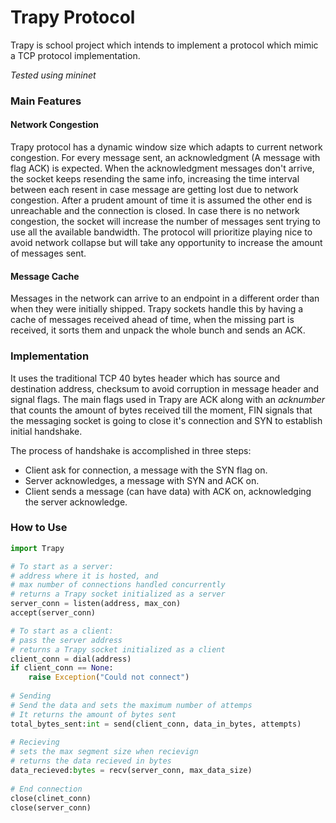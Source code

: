 # Trapy Protocol

Trapy is school project which intends to implement a protocol which mimic a TCP protocol implementation.

_Tested using mininet_

### Main Features

#### Network Congestion

Trapy protocol has a dynamic window size which adapts to current network congestion. For every message sent, an acknowledgment (A message with flag ACK) is expected. When the acknowledgment messages don't arrive, the socket keeps resending the same info, increasing the time interval between each resent in case message are getting lost due to network congestion. After a prudent amount of time it is assumed the other end is unreachable and the connection is closed. In case there is no network congestion, the socket will increase the number of messages sent trying to use all the available bandwidth. The protocol will prioritize playing nice to avoid network collapse but will take any opportunity to increase the amount of messages sent.

#### Message Cache

Messages in the network can arrive to an endpoint in a different order than when they were initially shipped. Trapy sockets handle this by having a cache of messages received ahead of time, when the missing part is received, it sorts them and unpack the whole bunch and sends an ACK.

### Implementation

It uses the traditional TCP 40 bytes header which has source and destination address, checksum to avoid corruption in message header and signal flags. The main flags used in Trapy are ACK  along with an _acknumber_ that counts the amount of bytes received till the moment, FIN signals that the messaging socket is going to close it's connection and SYN to establish initial handshake. 

The process of handshake is accomplished in three steps:

* Client ask for connection, a message with the SYN flag on.
* Server acknowledges, a message with SYN and ACK on.
* Client sends a message (can have data) with ACK on, acknowledging the server acknowledge.

### How to Use

```python
import Trapy

# To start as a server:
# address where it is hosted, and
# max number of connections handled concurrently
# returns a Trapy socket initialized as a server
server_conn = listen(address, max_con)
accept(server_conn)

# To start as a client:
# pass the server address
# returns a Trapy socket initialized as a client
client_conn = dial(address)
if client_conn == None:
    raise Exception("Could not connect")
    
# Sending
# Send the data and sets the maximum number of attemps
# It returns the amount of bytes sent
total_bytes_sent:int = send(client_conn, data_in_bytes, attempts)
    
# Recieving
# sets the max segment size when recievign
# returns the data recieved in bytes
data_recieved:bytes = recv(server_conn, max_data_size)
    
# End connection
close(clinet_conn)
close(server_conn)
```
